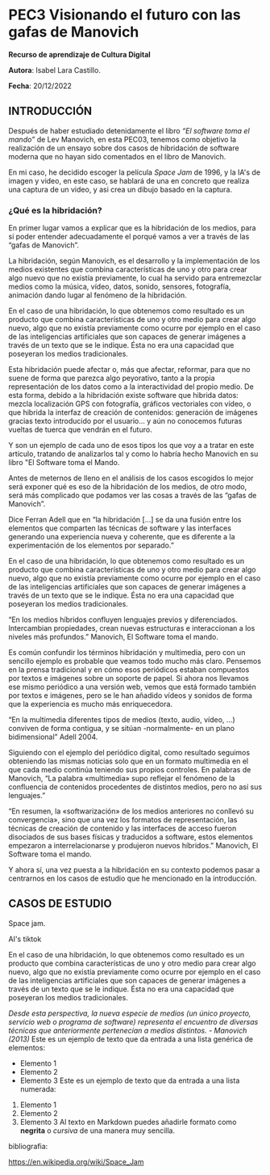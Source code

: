 # PEC3 Visionando el futuro con las gafas de Manovich

**Recurso de aprendizaje de Cultura Digital**

**Autora**: Isabel Lara Castillo.

**Fecha**: 20/12/2022

## INTRODUCCIÓN
Después de haber estudiado detenidamente el libro *“El software toma el mando”* de Lev Manovich, en esta PEC03, tenemos como objetivo la realización de un ensayo sobre dos casos de hibridación de software moderna que no hayan sido comentados en el libro de Manovich.

En mi caso, he decidido escoger la película *Space Jam* de 1996, y la IA's de imagen y video, en este caso, se hablará de una en concreto que realiza una captura de un video, y asi crea un dibujo basado en la captura.

### ¿Qué es la hibridación?
En primer lugar vamos a explicar que es la hibridación de los medios, para si poder entender adecuadamente el porqué vamos a ver a través de las “gafas de Manovich”.

La hibridación, según Manovich, es el desarrollo y la implementación de los medios existentes que combina características de uno y otro para crear algo nuevo que no existía previamente, lo cual ha servido para entremezclar medios como la música, vídeo, datos, sonido, sensores, fotografía, animación dando lugar al fenómeno de la hibridación.

En el caso de una hibridación, lo que obtenemos como resultado es un producto que combina características de uno y otro medio para crear algo nuevo, algo que no existía previamente como ocurre por ejemplo en el caso de las inteligencias artificiales que son capaces de generar imágenes a través de un texto que se le indique. Ésta no era una capacidad que poseyeran los medios tradicionales.


Esta hibridación puede afectar o, más que afectar, reformar, para que no suene de forma que parezca algo peyorativo, tanto a la propia representación de los datos como a la interactividad del propio medio. De esta forma, debido a la hibridación existe software que hibrida datos: mezcla localización GPS con fotografía, gráficos vectoriales con vídeo, o que hibrida la interfaz de creación de contenidos: generación de imágenes gracias texto introducido por el usuario... y aún no conocemos futuras vueltas de tuerca que vendrán en el futuro.

Y son un ejemplo de cada uno de esos tipos los que voy a a tratar en este artículo, tratando de analizarlos tal y como lo habría hecho Manovich en su libro "El Software toma el Mando.



Antes de meternos de lleno en el análisis de los casos escogidos lo mejor será exponer qué es eso de la hibridación de los medios, de otro modo, será más complicado que podamos ver las cosas a través de las “gafas de Manovich”.

Dice Ferran Adell que en “la hibridación […] se da una fusión entre los elementos que comparten las técnicas de software y las interfaces generando una experiencia nueva y coherente, que es diferente a la experimentación de los elementos por separado.”

En el caso de una hibridación, lo que obtenemos como resultado es un producto que combina características de uno y otro medio para crear algo nuevo, algo que no existía previamente como ocurre por ejemplo en el caso de las inteligencias artificiales que son capaces de generar imágenes a través de un texto que se le indique. Ésta no era una capacidad que poseyeran los medios tradicionales.

“En los medios híbridos confluyen lenguajes previos y diferenciados. Intercambian propiedades, crean nuevas estructuras e interaccionan a los niveles más profundos.” Manovich, El Software toma el mando.

Es común confundir los términos hibridación y multimedia, pero con un sencillo ejemplo es probable que veamos todo mucho más claro. Pensemos en la prensa tradicional y en cómo esos periódicos estaban compuestos por textos e imágenes sobre un soporte de papel. Si ahora nos llevamos ese mismo periódico a una versión web, vemos que está formado también por textos e imágenes, pero se le han añadido vídeos y sonidos de forma que la experiencia es mucho más enriquecedora.

“En la multimedia diferentes tipos de medios (texto, audio, vídeo, …) conviven de forma contigua, y se sitúan -normalmente- en un plano bidimensional” Adell 2004.

Siguiendo con el ejemplo del periódico digital, como resultado seguimos obteniendo las mismas noticias solo que en un formato multimedia en el que cada medio continúa teniendo sus propios controles. En palabras de Manovich, “La palabra «multimedia» supo reflejar el fenómeno de la confluencia de contenidos procedentes de distintos medios, pero no así sus lenguajes.”

“En resumen, la «softwarización» de los medios anteriores no conllevó su convergencia», sino que una vez los formatos de representación, las técnicas de creación de contenido y las interfaces de acceso fueron disociados de sus bases físicas y traducidos a software, estos elementos empezaron a interrelacionarse y produjeron nuevos híbridos.” Manovich, El Software toma el mando.

Y ahora sí, una vez puesta a la hibridación en su contexto podemos pasar a centrarnos en los casos de estudio que he mencionado en la introducción.
## CASOS DE ESTUDIO
Space jam.

AI's tiktok

En el caso de una hibridación, lo que obtenemos como resultado es un producto que combina características de uno y otro medio para crear algo nuevo, algo que no existía previamente como ocurre por ejemplo en el caso de las inteligencias artificiales que son capaces de generar imágenes a través de un texto que se le indique. Ésta no era una capacidad que poseyeran los medios tradicionales.

*Desde esta perspectiva, la nueva especie de medios (un único proyecto, servicio web o programa de software) representa el encuentro de diversas técnicas que anteriormente pertenecían a medios distintos. - Manovich (2013)*
Este es un ejemplo de texto que da entrada a una lista genérica de elementos:
- Elemento 1
- Elemento 2
- Elemento 3
Este es un ejemplo de texto que da entrada a una lista numerada:
1. Elemento 1
2. Elemento 2
3. Elemento 3
Al texto en Markdown puedes añadirle formato como **negrita** o *cursiva* de una manera muy sencilla.

bibliografia:

https://en.wikipedia.org/wiki/Space_Jam
